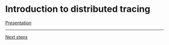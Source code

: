 # Introduction to distributed tracing

[Presentation](./tracing-theory.pdf)

---

[Next steps](./03-auto-instrumentation.md)
